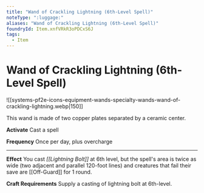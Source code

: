 ```yaml
---
title: "Wand of Crackling Lightning (6th-Level Spell)"
noteType: ":luggage:"
aliases: "Wand of Crackling Lightning (6th-Level Spell)"
foundryId: Item.xnfVRkR3oPDCxS6J
tags:
  - Item
---
```


# Wand of Crackling Lightning (6th-Level Spell)
![[systems-pf2e-icons-equipment-wands-specialty-wands-wand-of-crackling-lightning.webp|150]]

This wand is made of two copper plates separated by a ceramic center.

**Activate** Cast a spell

**Frequency** Once per day, plus overcharge

* * *

**Effect** You cast _[[Lightning Bolt]]_ at 6th level, but the spell's area is twice as wide (two adjacent and parallel 120-foot lines) and creatures that fail their save are [[Off-Guard]] for 1 round.

**Craft Requirements** Supply a casting of lightning bolt at 6th-level.
